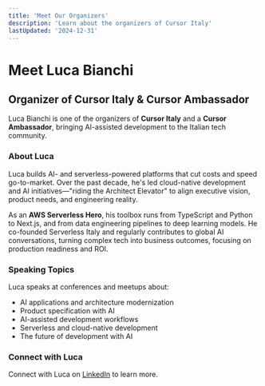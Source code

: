 ```yaml
---
title: 'Meet Our Organizers'
description: 'Learn about the organizers of Cursor Italy'
lastUpdated: '2024-12-31'
---
```


# Meet Luca Bianchi

## Organizer of Cursor Italy & Cursor Ambassador

Luca Bianchi is one of the organizers of **Cursor Italy** and a **Cursor Ambassador**, bringing AI-assisted development to the Italian tech community.

### About Luca

Luca builds AI- and serverless-powered platforms that cut costs and speed go-to-market. Over the past decade, he's led cloud-native development and AI initiatives—"riding the Architect Elevator" to align executive vision, product needs, and engineering reality.

As an **AWS Serverless Hero**, his toolbox runs from TypeScript and Python to Next.js, and from data engineering pipelines to deep learning models. He co-founded Serverless Italy and regularly contributes to global AI conversations, turning complex tech into business outcomes, focusing on production readiness and ROI.

### Speaking Topics

Luca speaks at conferences and meetups about:

- AI applications and architecture modernization
- Product specification with AI
- AI-assisted development workflows
- Serverless and cloud-native development
- The future of development with AI

### Connect with Luca

Connect with Luca on [LinkedIn](https://www.linkedin.com/in/lucabianchipavia/) to learn more.
